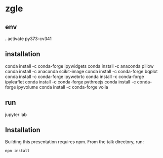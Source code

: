 # zgle
## env
. activate py373-cv341

## installation
conda install -c conda-forge ipywidgets
conda install -c anaconda pillow
conda install -c anaconda scikit-image
conda install -c conda-forge bqplot
conda install -c conda-forge ipywebrtc
conda install -c conda-forge ipyleaflet
conda install -c conda-forge pythreejs
conda install -c conda-forge ipyvolume
conda install -c conda-forge voila

## run
jupyter lab


## 
Installation
------------

Building this presentation requires npm. From the talk directory, run:

```bash
npm install
```
